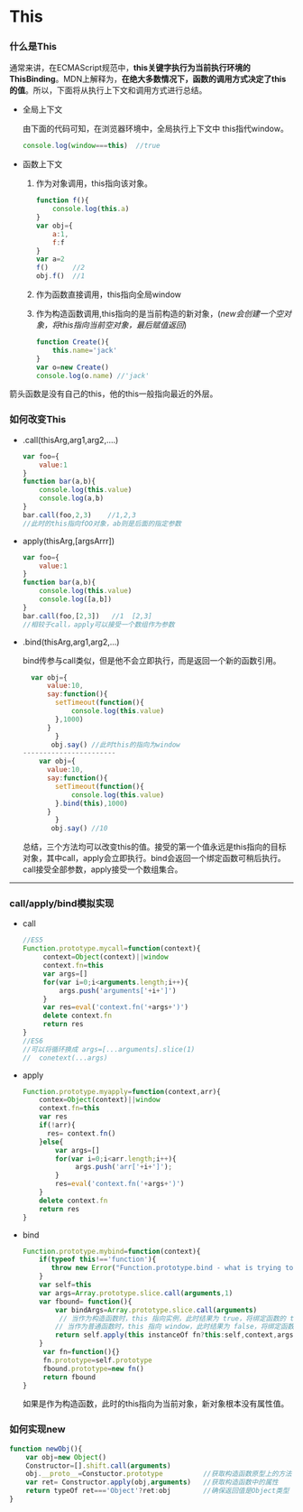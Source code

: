 # This

### 什么是This

通常来讲，在ECMAScript规范中，**this关键字执行为当前执行环境的ThisBinding**。MDN上解释为，**在绝大多数情况下，函数的调用方式决定了this的值**。所以，下面将从执行上下文和调用方式进行总结。

- 全局上下文

  由下面的代码可知，在浏览器环境中，全局执行上下文中 this指代window。

  ```javascript
  console.log(window===this)  //true
  
  ```

- 函数上下文

  1. 作为对象调用，this指向该对象。

     ```javascript
     function f(){
         console.log(this.a)
     }
     var obj={
         a:1,
         f:f
     }
     var a=2
     f()      //2
     obj.f()  //1
     ```

  2. 作为函数直接调用，this指向全局window

  3. 作为构造函数调用,this指向的是当前构造的新对象，(*new会创建一个空对象，将this指向当前空对象，最后赋值返回*)

     ```javascript
     function Create(){
         this.name='jack'
     }
     var o=new Create()
     console.log(o.name) //'jack'
     
     ```

箭头函数是没有自己的this，他的this一般指向最近的外层。

### 如何改变This

- .call(thisArg,arg1,arg2,....)

  ```javascript
  var foo={
      value:1
  }
  function bar(a,b){
      console.log(this.value)
      console.log(a,b)
  }
  bar.call(foo,2,3)    //1,2,3
  //此时的this指向fOO对象，ab则是后面的指定参数
  ```

- apply(thisArg,[argsArrr])

  ```javascript
  var foo={
      value:1
  }
  function bar(a,b){
      console.log(this.value)
      console.log([a,b])
  }
  bar.call(foo,[2,3])   //1  [2,3]
  //相较于call，apply可以接受一个数组作为参数
  ```

- .bind(thisArg,arg1,arg2,...)

   bind传参与call类似，但是他不会立即执行，而是返回一个新的函数引用。

   ```javascript
     var obj={
         value:10,
         say:function(){
           setTimeout(function(){
               console.log(this.value)
           },1000)
         }
           }
          obj.say() //此时this的指向为window
   -----------------------
       var obj={
         value:10,
         say:function(){
           setTimeout(function(){
               console.log(this.value)
           }.bind(this),1000)
         }
           }
          obj.say() //10
   ```


  总结，三个方法均可以改变this的值。接受的第一个值永远是this指向的目标对象，其中call，apply会立即执行。bind会返回一个绑定函数可稍后执行。call接受全部参数，apply接受一个数组集合。

------
### call/apply/bind模拟实现

- call
  ```javascript
  //ES5
  Function.prototype.mycall=function(context){
       context=Object(context)||window
       context.fn=this
       var args=[]
       for(var i=0;i<arguments.length;i++){
           args.push('arguments['+i+']')
       }
       var res=eval('context.fn('+args+')')
       delete context.fn
       return res
  }
  //ES6
  //可以将循环换成 args=[...arguments].slice(1)
  //  conetext(...args)
  ```

- apply

  ```javascript
  Function.prototype.myapply=function(context,arr){
      contex=Object(context)||window
      context.fn=this
      var res
      if(!arr){
        res= context.fn() 
      }else{
          var args=[]
          for(var i=0;i<arr.length;i++){
               args.push('arr['+i+']');
          }
          res=eval('context.fn('+args+')')
      }
      delete context.fn
      return res
  }
  ```

- bind

  ```javascript
  Function.prototype.mybind=function(context){
      if(typeof this!=='function'){
         throw new Error("Function.prototype.bind - what is trying to be bound                         is not callable");  
      }
      var self=this
      var args=Array.prototype.slice.call(arguments,1)
      var fbound= function(){
          var bindArgs=Array.prototype.slice.call(arguments)
           // 当作为构造函数时，this 指向实例，此时结果为 true，将绑定函数的 this 指向该实例，可以让实例获得来自绑定函数的值
          // 当作为普通函数时，this 指向 window，此时结果为 false，将绑定函数的 this 指向 context
          return self.apply(this instanceOf fn?this:self,context,args.concat(bindArgs))
      }
       var fn=function(){}
       fn.prototype=self.prototype
       fbound.prototype=new fn()
       return fbound
  }
  ```

  如果是作为构造函数，此时的this指向为当前对象，新对象根本没有属性值。

### 如何实现new

```JavaScript
function newObj(){
    var obj=new Object()
    Constructor=[].shift.call(arguments)
    obj.__proto__=Constuctor.prototype          //获取构造函数原型上的方法
    var ret= Constructor.apply(obj,arguments)   //获取构造函数中的属性
    return typeOf ret==='Object'?ret:obj        //确保返回值是Object类型
}
```

